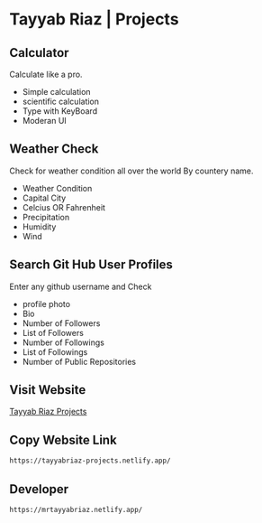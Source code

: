 # Tayyab Riaz | Projects

## Calculator

Calculate like a pro.

- Simple calculation
- scientific calculation
- Type with KeyBoard
- Moderan UI

## Weather Check

Check for weather condition all over the world
By countery name.

- Weather Condition
- Capital City
- Celcius OR Fahrenheit
- Precipitation
- Humidity
- Wind

## Search Git Hub User Profiles

Enter any github username and Check

- profile photo
- Bio
- Number of Followers
- List of Followers
- Number of Followings
- List of Followings
- Number of Public Repositories

## Visit Website

[Tayyab Riaz Projects](https://tayyabriaz-projects.netlify.app/)

## Copy Website Link

```bash
https://tayyabriaz-projects.netlify.app/
```

## Developer

```bash
https://mrtayyabriaz.netlify.app/
```
